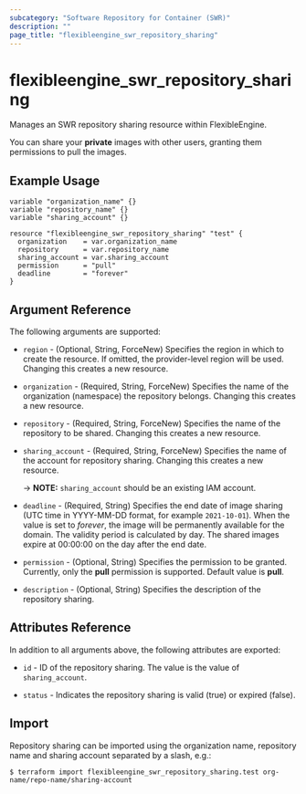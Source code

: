 ```yaml
---
subcategory: "Software Repository for Container (SWR)"
description: ""
page_title: "flexibleengine_swr_repository_sharing"
---
```


# flexibleengine_swr_repository_sharing

Manages an SWR repository sharing resource within FlexibleEngine.

You can share your **private** images with other users, granting them permissions to pull the images.

## Example Usage

```hcl
variable "organization_name" {} 
variable "repository_name" {}
variable "sharing_account" {}

resource "flexibleengine_swr_repository_sharing" "test" {
  organization    = var.organization_name
  repository      = var.repository_name
  sharing_account = var.sharing_account
  permission      = "pull"
  deadline        = "forever"
}
```

## Argument Reference

The following arguments are supported:

* `region` - (Optional, String, ForceNew) Specifies the region in which to create the resource. If omitted, the
  provider-level region will be used. Changing this creates a new resource.

* `organization` - (Required, String, ForceNew) Specifies the name of the organization (namespace) the repository belongs.
  Changing this creates a new resource.

* `repository` - (Required, String, ForceNew) Specifies the name of the repository to be shared.
  Changing this creates a new resource.

* `sharing_account` - (Required, String, ForceNew) Specifies the name of the account for repository sharing.
  Changing this creates a new resource.

  -> **NOTE:** `sharing_account` should be an existing IAM account.

* `deadline` - (Required, String) Specifies the end date of image sharing (UTC time in YYYY-MM-DD format,
  for example `2021-10-01`). When the value is set to *forever*, the image will be permanently available for the domain.
  The validity period is calculated by day. The shared images expire at 00:00:00 on the day after the end date.

* `permission` - (Optional, String) Specifies the permission to be granted. Currently, only the **pull** permission is supported.
  Default value is **pull**.

* `description` - (Optional, String) Specifies the description of the repository sharing.

## Attributes Reference

In addition to all arguments above, the following attributes are exported:

* `id` - ID of the repository sharing. The value is the value of `sharing_account`.

* `status` - Indicates the repository sharing is valid (true) or expired (false).

## Import

Repository sharing can be imported using the organization name, repository name and sharing account
separated by a slash, e.g.:

```
$ terraform import flexibleengine_swr_repository_sharing.test org-name/repo-name/sharing-account
```

